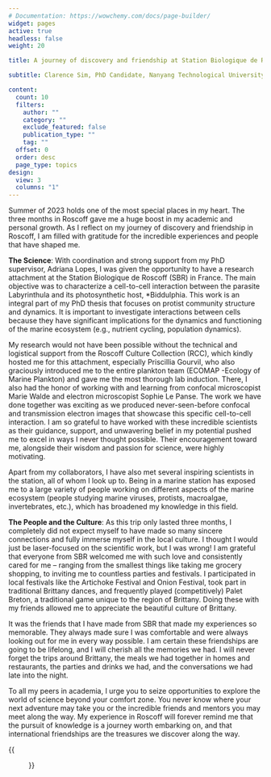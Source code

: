 ```yaml
---
# Documentation: https://wowchemy.com/docs/page-builder/
widget: pages
active: true
headless: false
weight: 20

title: A journey of discovery and friendship at Station Biologique de Roscoff (France)

subtitle: Clarence Sim, PhD Candidate, Nanyang Technological University

content:
  count: 10
  filters:
    author: ""
    category: ""
    exclude_featured: false
    publication_type: ""
    tag: ""
  offset: 0
  order: desc
  page_type: topics
design:
  view: 3
  columns: "1"
---
```


Summer of 2023 holds one of the most special places in my heart. The three months in Roscoff gave me a huge boost in my academic and personal growth. As I reflect on my journey of discovery and friendship in Roscoff, I am filled with gratitude for the incredible experiences and people that have shaped me.

**The Science**: With coordination and strong support from my PhD supervisor, Adriana Lopes, I was given the opportunity to have a research attachment at the Station Biologique de Roscoff (SBR) in France. The main objective was to characterize a cell-to-cell interaction between the parasite Labyrinthula and its photosynthetic host, *Biddulphia. This work is an integral part of my PhD thesis that focuses on protist community structure and dynamics. It is important to investigate interactions between cells because they have significant implications for the dynamics and functioning of the marine ecosystem (e.g., nutrient cycling, population dynamics).

My research would not have been possible without the technical and logistical support from the Roscoff Culture Collection (RCC), which kindly hosted me for this attachment, especially Priscillia Gourvil, who also graciously introduced me to the entire plankton team (ECOMAP -Ecology of Marine Plankton) and gave me the most thorough lab induction. There, I also had the honor of working with and learning from confocal microscopist Marie Walde and electron microscopist Sophie Le Panse. The work we have done together was exciting as we produced never-seen-before confocal and transmission electron images that showcase this specific cell-to-cell interaction. I am so grateful to have worked with these incredible scientists as their guidance, support, and unwavering belief in my potential pushed me to excel in ways I never thought possible. Their encouragement toward me, alongside their wisdom and passion for science, were highly motivating.

Apart from my collaborators, I have also met several inspiring scientists in the station, all of whom I look up to. Being in a marine station has exposed me to a large variety of people working on different aspects of the marine ecosystem (people studying marine viruses, protists, macroalgae, invertebrates, etc.), which has broadened my knowledge in this field.

**The People and the Culture**: As this trip only lasted three months, I completely did not expect myself to have made so many sincere connections and fully immerse myself in the local culture. I thought I would just be laser-focused on the scientific work, but I was wrong! I am grateful that everyone from SBR welcomed me with such love and consistently cared for me – ranging from the smallest things like taking me grocery shopping, to inviting me to countless parties and festivals. I participated in local festivals like the Artichoke Festival and Onion Festival, took part in traditional Brittany dances, and frequently played (competitively) Palet Breton, a traditional game unique to the region of Brittany. Doing these with my friends allowed me to appreciate the beautiful culture of Brittany.

It was the friends that I have made from SBR that made my experiences so memorable. They always made sure I was comfortable and were always looking out for me in every way possible. I am certain these friendships are going to be lifelong, and I will cherish all the memories we had. I will never forget the trips around Brittany, the meals we had together in homes and restaurants, the parties and drinks we had, and the conversations we had late into the night.

To all my peers in academia, I urge you to seize opportunities to explore the world of science beyond your comfort zone. You never know where your next adventure may take you or the incredible friends and mentors you may meet along the way. My experience in Roscoff will forever remind me that the pursuit of knowledge is a journey worth embarking on, and that international friendships are the treasures we discover along the way.


{{<figure class="img-sm" src="/media/Blog_ClarenceRoscoff_Sept23" caption="A.Farewell party, B.Roscoff bay, C. Birthday celabration at the only Asian restaurant around, D. presentation during ECOMAP meeting">}}